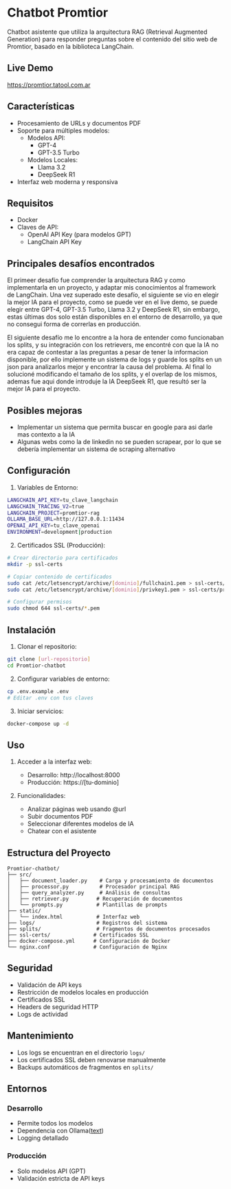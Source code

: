 # Chatbot Promtior

Chatbot asistente que utiliza la arquitectura RAG (Retrieval Augmented Generation) para responder preguntas sobre el contenido del sitio web de Promtior, basado en la biblioteca LangChain.

## Live Demo

https://promtior.tatool.com.ar

## Características

- Procesamiento de URLs y documentos PDF
- Soporte para múltiples modelos:
  - Modelos API:
    - GPT-4
    - GPT-3.5 Turbo
  - Modelos Locales:
    - Llama 3.2
    - DeepSeek R1
- Interfaz web moderna y responsiva

## Requisitos

- Docker
- Claves de API:
  - OpenAI API Key (para modelos GPT)
  - LangChain API Key


## Principales desafíos encontrados

El primeer desafío fue comprender la arquitectura RAG y como implementarla en un proyecto, y adaptar mis conocimientos al framework de LangChain. 
Una vez superado este desafío, el siguiente se vio en elegir la mejor IA para el proyecto, como se puede ver en el live demo, se puede elegir entre GPT-4, GPT-3.5 Turbo, Llama 3.2 y DeepSeek R1, sin embargo, estas últimas dos solo están disponibles en el entorno de desarrollo, ya que no consegui forma de correrlas en producción.

El siguiente desafío me lo encontre a la hora de entender como funcionaban los splits, y su integración con los retrievers, me encontré con que la IA no era capaz de contestar a las preguntas a pesar de tener la informacion disponible, por ello implemente un sistema de logs y guarde los splits en un json para analizarlos mejor y encontrar la causa del problema. Al final lo solucioné modificando el tamaño de los splits, y el overlap de los mismos, ademas fue aqui donde introduje la IA DeepSeek R1, que resultó ser la mejor IA para el proyecto.

## Posibles mejoras

- Implementar un sistema que permita buscar en google para asi darle mas contexto a la IA
- Algunas webs como la de linkedin no se pueden scrapear, por lo que se debería implementar un sistema de scraping alternativo

## Configuración

1. Variables de Entorno:
```bash
LANGCHAIN_API_KEY=tu_clave_langchain
LANGCHAIN_TRACING_V2=true
LANGCHAIN_PROJECT=promtior-rag
OLLAMA_BASE_URL=http://127.0.0.1:11434
OPENAI_API_KEY=tu_clave_openai
ENVIRONMENT=development|production
```

2. Certificados SSL (Producción):
```bash
# Crear directorio para certificados
mkdir -p ssl-certs

# Copiar contenido de certificados
sudo cat /etc/letsencrypt/archive/[dominio]/fullchain1.pem > ssl-certs/fullchain.pem
sudo cat /etc/letsencrypt/archive/[dominio]/privkey1.pem > ssl-certs/privkey.pem

# Configurar permisos
sudo chmod 644 ssl-certs/*.pem
```

## Instalación

1. Clonar el repositorio:
```bash
git clone [url-repositorio]
cd Promtior-chatbot
```

2. Configurar variables de entorno:
```bash
cp .env.example .env
# Editar .env con tus claves
```

3. Iniciar servicios:
```bash
docker-compose up -d
```

## Uso

1. Acceder a la interfaz web:
   - Desarrollo: http://localhost:8000
   - Producción: https://[tu-dominio]

2. Funcionalidades:
   - Analizar páginas web usando @url
   - Subir documentos PDF
   - Seleccionar diferentes modelos de IA
   - Chatear con el asistente

## Estructura del Proyecto

```
Promtior-chatbot/
├── src/
│   ├── document_loader.py    # Carga y procesamiento de documentos
│   ├── processor.py          # Procesador principal RAG
│   ├── query_analyzer.py     # Análisis de consultas
│   ├── retriever.py         # Recuperación de documentos
│   └── prompts.py           # Plantillas de prompts
├── static/
│   └── index.html           # Interfaz web
├── logs/                    # Registros del sistema
├── splits/                  # Fragmentos de documentos procesados
├── ssl-certs/              # Certificados SSL
├── docker-compose.yml      # Configuración de Docker
└── nginx.conf              # Configuración de Nginx
```

## Seguridad

- Validación de API keys
- Restricción de modelos locales en producción
- Certificados SSL
- Headers de seguridad HTTP
- Logs de actividad

## Mantenimiento

- Los logs se encuentran en el directorio `logs/`
- Los certificados SSL deben renovarse manualmente
- Backups automáticos de fragmentos en `splits/`

## Entornos

### Desarrollo
- Permite todos los modelos
- Dependencia con Ollama([text](https://ollama.com))
- Logging detallado

### Producción
- Solo modelos API (GPT)
- Validación estricta de API keys

